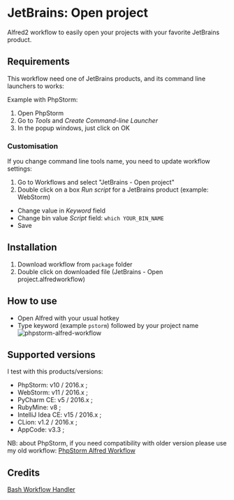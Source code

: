 JetBrains: Open project
========================

Alfred2 workflow to easily open your projects with your favorite JetBrains product.

## Requirements
This workflow need one of JetBrains products, and its command line launchers to works:

Example with PhpStorm:

1. Open PhpStorm
2. Go to _Tools_ and _Create Command-line Launcher_
3. In the popup windows, just click on OK

### Customisation
If you change command line tools name, you need to update workflow settings:

1. Go to Workflows and select "JetBrains - Open project"
2. Double click on a box _Run script_ for a JetBrains product (example: WebStorm)
  * Change value in _Keyword_ field
  * Change bin value _Script_ field: `which YOUR_BIN_NAME`
  * Save

## Installation
1. Download workflow from `package` folder
2. Double click on downloaded file (JetBrains - Open project.alfredworkflow)


## How to use
* Open Alfred with your usual hotkey
* Type keyword (example `pstorm`) followed by your project name
![phpstorm-alfred-workflow](https://lh3.googleusercontent.com/Zk8MiGBiZh0hrJ_0YsaINoIdnbeARwi4bcDthcHg_JE=w1335-h420-no)

## Supported versions
I test with this products/versions:

* PhpStorm: v10 / 2016.x ;
* WebStorm: v11 / 2016.x ;
* PyCharm CE: v5 / 2016.x ;
* RubyMine: v8 ;
* IntelliJ Idea CE: v15 / 2016.x ;
* CLion: v1.2 / 2016.x ;
* AppCode: v3.3 ;

NB: about PhpStorm, if you need compatibility with older version please use my old workflow: [PhpStorm Alfred Workflow](https://github.com/bchatard/phpstorm-alfred-workflow)

## Credits
[Bash Workflow Handler](https://github.com/markokaestner/bash-workflow-handler)
